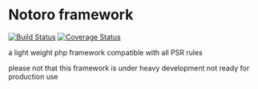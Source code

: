 # Notoro framework

[![Build Status](https://travis-ci.org/omaraligit/Notoro.svg?branch=master)](https://travis-ci.org/omaraligit/Notoro) [![Coverage Status](https://coveralls.io/repos/github/omaraligit/Notoro/badge.svg?branch=master)](https://coveralls.io/github/omaraligit/Notoro?branch=master)

a light weight php framework compatible with all PSR rules 

please not that this framework is under heavy development not ready for production use

